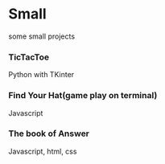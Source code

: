# Small
some small projects

### TicTacToe
Python with TKinter

### Find Your Hat(game play on terminal)
Javascript

### The book of Answer
Javascript, html, css
